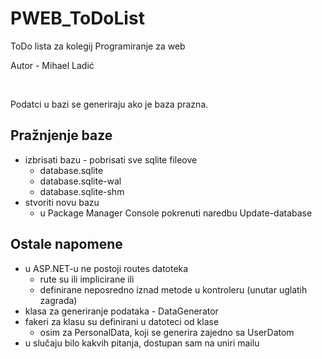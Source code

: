# PWEB_ToDoList
ToDo lista za kolegij Programiranje za web


Autor - Mihael Ladić

<br/>

Podatci u bazi se generiraju ako je baza prazna.

## Pražnjenje baze
- izbrisati bazu - pobrisati sve sqlite fileove
    - database.sqlite
    - database.sqlite-wal
    - database.sqlite-shm
- stvoriti novu bazu
    - u Package Manager Console pokrenuti naredbu Update-database

## Ostale napomene
- u ASP.NET-u ne postoji routes datoteka
    - rute su ili implicirane ili 
    - definirane neposredno iznad metode u kontroleru (unutar uglatih zagrada)
- klasa za generiranje podataka - DataGenerator
- fakeri za klasu su definirani u datoteci od klase
    - osim za PersonalData, koji se generira zajedno sa UserDatom
- u slučaju bilo kakvih pitanja, dostupan sam na uniri mailu
